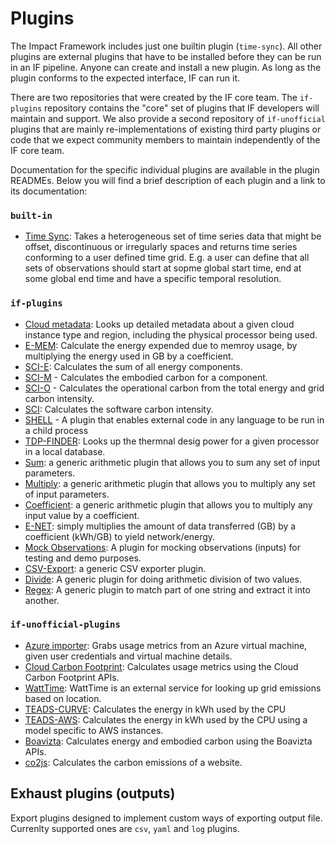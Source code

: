 # Plugins

The Impact Framework includes just one builtin plugin (`time-sync`). All other plugins are external plugins that have to be installed before they can be run in an IF pipeline. Anyone can create and install a new plugin. As long as the plugin conforms to the expected interface, IF can run it.

There are two repositories that were created by the IF core team. The `if-plugins` repository contains the "core" set of plugins that IF developers will maintain and support. We also provide a second repository of `if-unofficial` plugins that are mainly re-implementations of existing third party plugins or code that we expect community members to maintain independently of the IF core team.

Documentation for the specific individual plugins are available in the plugin READMEs. Below you will find a brief description of each plugin and a link to its documentation:

### `built-in`

* [Time Sync](https://github.com/Green-Software-Foundation/if/tree/dev/src/models#time-sync): Takes a heterogeneous set of time series data that might be offset, discontinuous or irregularly spaces and returns time series conforming to a user defined time grid. E.g. a user can define that all sets of observations should start at sopme global start time, end at some global end time and have a specific temporal resolution. 


### `if-plugins`


* [Cloud metadata](https://github.com/Green-Software-Foundation/if-plugins/blob/main/src/lib/cloud-metadata/README.md): Looks up detailed metadata about a given cloud instance type and region, including the physical processor being used.
* [E-MEM](https://github.com/Green-Software-Foundation/if-plugins/blob/main/src/lib/e-mem/README.md): Calculate the energy expended due to memroy usage, by multiplying the energy used in GB by a coefficient.
* [SCI-E](https://github.com/Green-Software-Foundation/if-plugins/blob/main/src/lib/sci-e/README.md): Calculates the sum of all energy components.
* [SCI-M](https://github.com/Green-Software-Foundation/if-plugins/blob/main/src/lib/sci-m/README.md) - Calculates the embodied carbon for a component.
* [SCI-O](https://github.com/Green-Software-Foundation/if-plugins/blob/main/src/lib/sci-o/index.ts) - Calculates the operational carbon from the total energy and grid carbon intensity.
* [SCI](https://github.com/Green-Software-Foundation/if-plugins/blob/main/src/lib/sci/README.md): Calculates the software carbon intensity.
* [SHELL](https://github.com/Green-Software-Foundation/if-plugins/blob/main/src/lib/shell/README.md) - A plugin that enables external code in any language to be run in a child process
* [TDP-FINDER](https://github.com/Green-Software-Foundation/if-plugins/tree/main/src/lib/tdp-finder): Looks up the thermnal desig power for a given processor in a local database.
* [Sum](https://github.com/Green-Software-Foundation/if-plugins/tree/main/src/lib/sum): a generic arithmetic plugin that allows you to sum any set of input parameters.
* [Multiply](https://github.com/Green-Software-Foundation/if-plugins/tree/main/src/lib/multiply): a generic arithmetic plugin that allows you to multiply any set of input parameters.
* [Coefficient](https://github.com/Green-Software-Foundation/if-plugins/tree/main/src/lib/coefficient): a generic arithmetic plugin that allows you to multiply any input value by a coefficient.
* [E-NET](https://github.com/Green-Software-Foundation/if-plugins/tree/main/src/lib/e-net): simply multiplies the amount of data transferred (GB) by a coefficient (kWh/GB) to yield network/energy.
* [Mock Observations](https://github.com/Green-Software-Foundation/if-plugins/tree/main/src/lib/mock-observations): A plugin for mocking observations (inputs) for testing and demo purposes.
* [CSV-Export](https://github.com/Green-Software-Foundation/if-plugins/tree/main/src/lib/csv-export): a generic CSV exporter plugin.
* [Divide](https://github.com/Green-Software-Foundation/if-plugins/tree/main/src/lib/divide): A generic plugin for doing arithmetic division of two values.
* [Regex](https://github.com/Green-Software-Foundation/if-plugins/tree/main/src/lib/regex): A generic plugin to match part of one string and extract it into another.


### `if-unofficial-plugins`

* [Azure importer](https://github.com/Green-Software-Foundation/if-unofficial-plugins/blob/main/src/lib/azure-importer/README.md): Grabs usage metrics from an Azure virtual machine, given user credentials and virtual machine details.
* [Cloud Carbon Footprint](https://github.com/Green-Software-Foundation/if-unofficial-plugins/blob/main/src/lib/ccf/README.md): Calculates usage metrics using the Cloud Carbon Footprint APIs.
* [WattTime](https://github.com/Green-Software-Foundation/if-unofficial-plugins/blob/main/src/lib/watt-time/README.md): WattTime is an external service for looking up grid emissions based on location.
* [TEADS-CURVE](https://github.com/Green-Software-Foundation/if-unofficial-plugins/blob/main/src/lib/teads-curve/README.md): Calculates the energy in kWh used by the CPU
* [TEADS-AWS](https://github.com/Green-Software-Foundation/if-unofficial-plugins/blob/main/src/lib/teads-aws/README.md): Calculates the energy in kWh used by the CPU using a model specific to AWS instances.
* [Boavizta](https://github.com/Green-Software-Foundation/if-unofficial-plugins/blob/main/src/lib/boavizta/README.md): Calculates energy and embodied carbon using the Boavizta APIs.
* [co2js](https://github.com/Green-Software-Foundation/if-unofficial-plugins/blob/main/src/lib/co2js/README.md): Calculates the carbon emissions of a website.


## Exhaust plugins (outputs)

Export plugins designed to implement custom ways of exporting output file. Currenlty supported ones are `csv`, `yaml` and `log` plugins.
